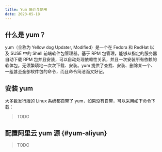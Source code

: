 ```yaml
---
title: Yum 简介与使用
date: 2023-05-18
---
```


## 什么是 yum？

yum（全称为 Yellow dog Updater, Modified）是一个在 Fedora 和 RedHat 以及 SUSE 中的 Shell 前端软件包管理器。基于 RPM 包管理，能够从指定的服务器自动下载 RPM 包并且安装，可以自动处理依赖性关系，并且一次安装所有依赖的软体包，无须繁琐地一次次下载、安装。yum 提供了查找、安装、删除某一个、一组甚至全部软件包的命令，而且命令简洁而又好记。

## 安装 yum

大多数发行版的 Linux 系统都自带了 yum，如果没有自带，可以采用如下命令下载：

> TODO

## 配置阿里云 yum 源 {#yum-aliyun}

> TODO

